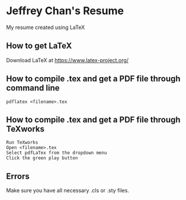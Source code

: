 # Jeffrey Chan's Resume
My resume created using  LaTeX

## How to get LaTeX
Download LaTeX at https://www.latex-project.org/

## How to compile .tex and get a PDF file through command line
    pdflatex <filename>.tex

## How to compile .tex and get a PDF file through TeXworks
    Run TeXworks
    Open <filename>.tex
    Select pdfLaTex from the dropdown menu
    Click the green play button

## Errors
Make sure you have all necessary .cls or .sty files.
